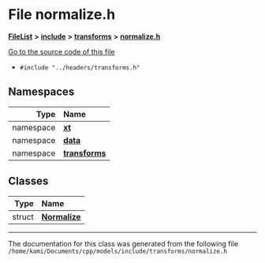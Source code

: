 

# File normalize.h



[**FileList**](files.md) **>** [**include**](dir_d44c64559bbebec7f509842c48db8b23.md) **>** [**transforms**](dir_de1d6215dd8b8d2c901daadc91a23b6e.md) **>** [**normalize.h**](normalize_8h.md)

[Go to the source code of this file](normalize_8h_source.md)



* `#include "../headers/transforms.h"`













## Namespaces

| Type | Name |
| ---: | :--- |
| namespace | [**xt**](namespacext.md) <br> |
| namespace | [**data**](namespacext_1_1data.md) <br> |
| namespace | [**transforms**](namespacext_1_1data_1_1transforms.md) <br> |


## Classes

| Type | Name |
| ---: | :--- |
| struct | [**Normalize**](structxt_1_1data_1_1transforms_1_1Normalize.md) <br> |



















































------------------------------
The documentation for this class was generated from the following file `/home/kami/Documents/cpp/models/include/transforms/normalize.h`

